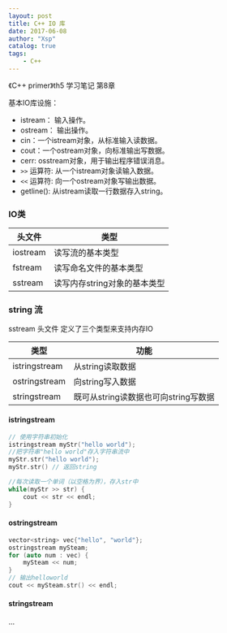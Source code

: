 ```yaml
---
layout: post
title: C++ IO 库
date: 2017-06-08
author: "Xsp"
catalog: true
tags:
    - C++
---
```


《C++ primer》th5 学习笔记 第8章

基本IO库设施：
+ istream： 输入操作。
+ ostream： 输出操作。
+ cin：一个istream对象，从标准输入读数据。
+ cout：一个ostream对象，向标准输出写数据。
+ cerr: osstream对象，用于输出程序错误消息。
+ `>>` 运算符: 从一个istream对象读输入数据。
+ `<<` 运算符: 向一个ostream对象写输出数据。
+ getline(): 从istream读取一行数据存入string。

### IO类

|  头文件     | 类型 |
| ---------- | --- |
| iostream   |  读写流的基本类型 |
| fstream    |  读写命名文件的基本类型 |
| sstream    |  读写内存string对象的基本类型|


### string 流

sstream 头文件 定义了三个类型来支持内存IO

| 类型 | 功能 |
|-|-|
| istringstream | 从string读取数据 |
| ostringstream | 向string写入数据 |
| stringstream  | 既可从string读数据也可向string写数据|


#### istringstream
```cpp
// 使用字符串初始化
istringstream myStr("hello world");
//把字符串"hello world"存入字符串流中
myStr.str("hello world");
myStr.str() // 返回string

//每次读取一个单词（以空格为界），存入str中
while(myStr >> str) {
    cout << str << endl;  
}
```

#### ostringstream
```cpp
vector<string> vec{"hello", "world"};
ostringstream mySteam;
for (auto num : vec) {
    mySteam << num;
}
// 输出helloworld
cout << mySteam.str() << endl;
```

#### stringstream
...
